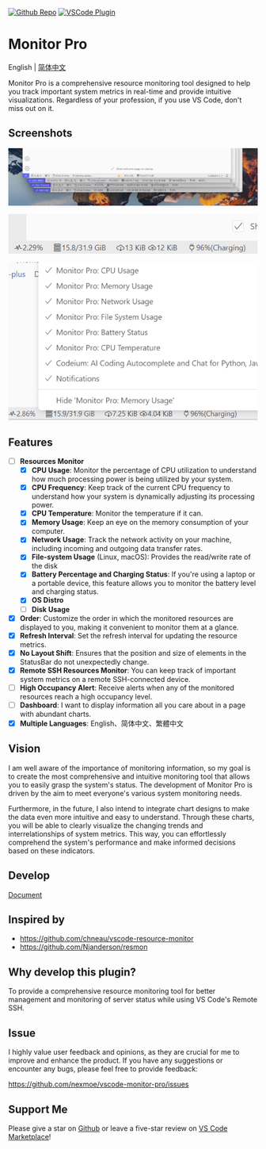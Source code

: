 [github-shield]: https://img.shields.io/github/stars/nexmoe/vscode-monitor-pro?style=social
[github-url]: https://github.com/nexmoe/vscode-monitor-pro
[vscode-shield]: https://img.shields.io/visual-studio-marketplace/r/nexmoe.monitor-pro?logo=visual-studio-code&style=social
[vscode-url]: https://marketplace.visualstudio.com/items?itemName=nexmoe.monitor-pro

[![Github Repo][github-shield]][github-url]
[![VSCode Plugin][vscode-shield]][vscode-url]

# Monitor Pro

English | [简体中文](./README_ZH.md)

Monitor Pro is a comprehensive resource monitoring tool designed to help you track important system metrics in real-time and provide intuitive visualizations. Regardless of your profession, if you use VS Code, don't miss out on it.

## Screenshots

![screenshot0](assets/screenshot0.png)

![screenshot1](assets/screenshot1.png)

![screenshot2](assets/screenshot2.png)

## Features

- [ ] **Resources Monitor**
  - [x] **CPU Usage**: Monitor the percentage of CPU utilization to understand how much processing power is being utilized by your system.
  - [x] **CPU Frequency**: Keep track of the current CPU frequency to understand how your system is dynamically adjusting its processing power.
  - [x] **CPU Temperature**: Monitor the temperature if it can.
  - [x] **Memory Usage**: Keep an eye on the memory consumption of your computer.
  - [x] **Network Usage**: Track the network activity on your machine, including incoming and outgoing data transfer rates.
  - [x] **File-system Usage** (Linux, macOS): Provides the read/write rate of the disk
  - [x] **Battery Percentage and Charging Status**: If you're using a laptop or a portable device, this feature allows you to monitor the battery level and charging status.
  - [x] **OS Distro**
  - [ ] **Disk Usage**
- [x] **Order**: Customize the order in which the monitored resources are displayed to you, making it convenient to monitor them at a glance.
- [x] **Refresh Interval**: Set the refresh interval for updating the resource metrics.
- [x] **No Layout Shift**: Ensures that the position and size of elements in the StatusBar do not unexpectedly change.
- [x] **Remote SSH Resources Monitor**: You can keep track of important system metrics on a remote SSH-connected device.
- [ ] **High Occupancy Alert**: Receive alerts when any of the monitored resources reach a high occupancy level.
- [ ] **Dashboard**: I want to display information all you care about in a page with abundant charts.
- [x] **Multiple Languages**: English、简体中文、繁體中文

## Vision

I am well aware of the importance of monitoring information, so my goal is to create the most comprehensive and intuitive monitoring tool that allows you to easily grasp the system's status. The development of Monitor Pro is driven by the aim to meet everyone's various system monitoring needs.

Furthermore, in the future, I also intend to integrate chart designs to make the data even more intuitive and easy to understand. Through these charts, you will be able to clearly visualize the changing trends and interrelationships of system metrics. This way, you can effortlessly comprehend the system's performance and make informed decisions based on these indicators.

## Develop

[Document](./CONTRIBUTING.md)

## Inspired by

- <https://github.com/chneau/vscode-resource-monitor>
- <https://github.com/Njanderson/resmon>
  
## Why develop this plugin?

To provide a comprehensive resource monitoring tool for better management and monitoring of server status while using VS Code's Remote SSH.

## Issue

I highly value user feedback and opinions, as they are crucial for me to improve and enhance the product. If you have any suggestions or encounter any bugs, please feel free to provide feedback:

<https://github.com/nexmoe/vscode-monitor-pro/issues>

## Support Me

Please give a star on [Github](https://github.com/nexmoe/vscode-monitor-pro) or leave a five-star review on [VS Code Marketplace](https://marketplace.visualstudio.com/items?itemName=nexmoe.monitor-pro&ssr=false#review-details)!
